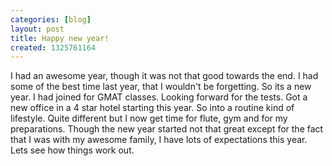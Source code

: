 ```yaml
---
categories: [blog]
layout: post
title: Happy new year!
created: 1325761164
---
```

I had an awesome year, though it was not that good towards the end. I had some of the best time last year, that I wouldn't be forgetting. So its a new year. I had joined for GMAT classes. Looking forward for the tests. Got a new office in a 4 star hotel starting this year. So into a routine kind of lifestyle. Quite different but I now get time for flute, gym and for my preparations. Though the new year started not that great except for the fact that I was with my awesome family, I have lots of expectations this year. Lets see how things work out.
